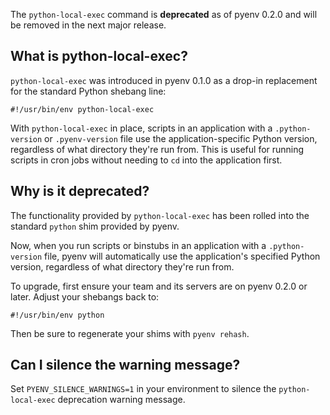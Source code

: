 The `python-local-exec` command is **deprecated** as of pyenv 0.2.0 and will be removed in the next major release.

## What is python-local-exec?

`python-local-exec` was introduced in pyenv 0.1.0 as a drop-in replacement for the standard Python shebang line:

    #!/usr/bin/env python-local-exec

With `python-local-exec` in place, scripts in an application with a `.python-version` or `.pyenv-version` file use the application-specific Python version, regardless of what directory they're run from. This is useful for running scripts in cron jobs without needing to `cd` into the application first.

## Why is it deprecated?

The functionality provided by `python-local-exec` has been rolled into the standard `python` shim provided by pyenv. 

Now, when you run scripts or binstubs in an application with a `.python-version` file, pyenv will automatically use the application's specified Python version, regardless of what directory they're run from.

To upgrade, first ensure your team and its servers are on pyenv 0.2.0 or later. Adjust your shebangs back to:

    #!/usr/bin/env python

Then be sure to regenerate your shims with `pyenv rehash`.

## Can I silence the warning message?

Set `PYENV_SILENCE_WARNINGS=1` in your environment to silence the `python-local-exec` deprecation warning message.
